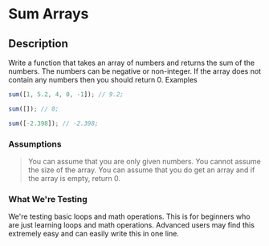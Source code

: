 # Sum Arrays

## Description

Write a function that takes an array of numbers and returns the sum of the numbers. The numbers can be negative or non-integer. If the array does not contain any numbers then you should return 0.
Examples

```js
sum([1, 5.2, 4, 0, -1]); // 9.2;

sum([]); // 0;

sum([-2.398]); // -2.398;
```

### Assumptions

> You can assume that you are only given numbers.
> You cannot assume the size of the array.
> You can assume that you do get an array and if the array is empty, return 0.

### What We're Testing

We're testing basic loops and math operations. This is for beginners who are just learning loops and math operations.
Advanced users may find this extremely easy and can easily write this in one line.
